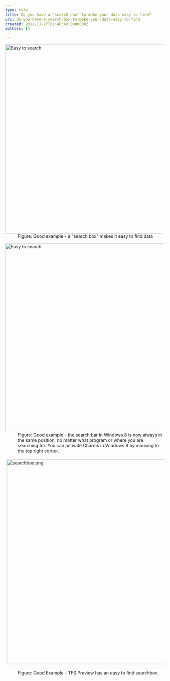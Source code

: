 ```yaml
---
type: rule
title: Do you have a "search box" to make your data easy to find?
uri: do-you-have-a-search-box-to-make-your-data-easy-to-find
created: 2012-11-27T01:48:43.0000000Z
authors: []

---
```


 <dl class="goodImage"><dt><img width="600" border="0" src="http&#58;//www.ssw.com.au/ssw/Standards/Rules/Images/EasySearch.png" alt="Easy to search"></dt>
<dd>Figure&#58; Good example - a &quot;search box&quot; makes it easy to find data</dd></dl><dl class="goodImage"><dt><img width="600" border="0" src="/DesignandPresentation/RulestoBetterInterfacesGeneral/PublishingImages/win8search.jpg" alt="Easy to search"></dt>
<dd>Figure&#58; Good example - the search bar in Windows 8 is now always in the same position, no matter what program or where you are searching for. You can activate Charms in Windows 8 by mousing to the top right corner.</dd></dl><dl class="ssw15-rteElement-ImageArea"><img alt="searchbox.png" src="/DesignandPresentation/RulestoBetterInterfacesGeneral/SiteAssets/Pages/Do-you-have-a-search-box-to-make-your-data-easy-to-find/searchbox.png" style="margin&#58;5px;width&#58;650px;"></dl><dd class="ssw15-rteElement-FigureGood">Figure&#58; Good Example - TFS Preview has an easy to find searchbox.<br></dd>
